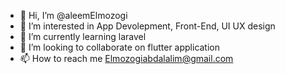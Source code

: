 - 👋 Hi, I’m @aleemElmozogi
- 👀 I’m interested in App Devolepment, Front-End, UI UX design
- 🌱 I’m currently learning laravel
- 💞️ I’m looking to collaborate on flutter application
- 📫 How to reach me Elmozogiabdalalim@gmail.com

<!---
aleemElmozogi/aleemElmozogi is a ✨ special ✨ repository because its `README.md` (this file) appears on your GitHub profile.
You can click the Preview link to take a look at your changes.
--->
